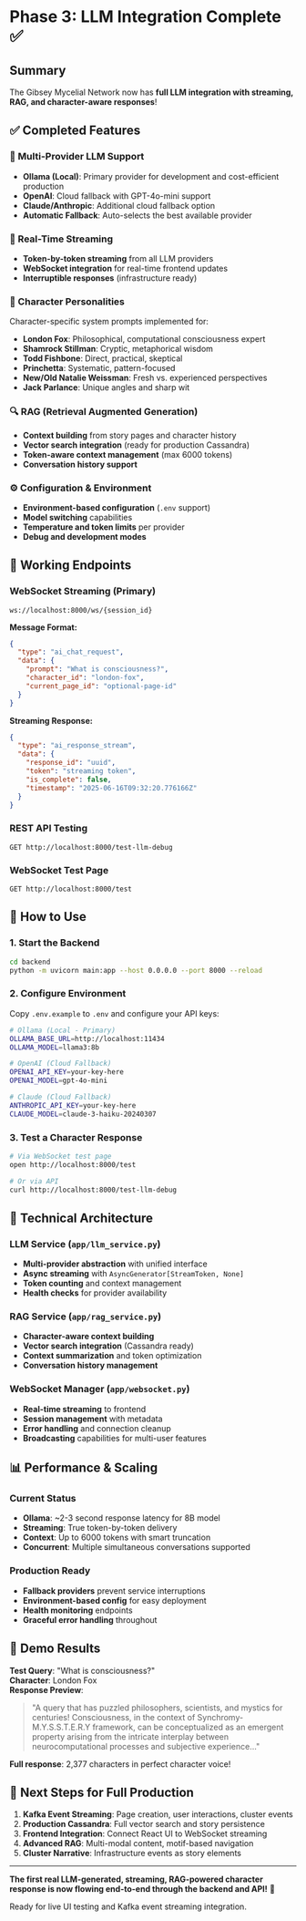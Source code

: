 # Phase 3: LLM Integration Complete ✅

## Summary

The Gibsey Mycelial Network now has **full LLM integration with streaming, RAG, and character-aware responses**! 

## ✅ Completed Features

### 🤖 Multi-Provider LLM Support
- **Ollama (Local)**: Primary provider for development and cost-efficient production
- **OpenAI**: Cloud fallback with GPT-4o-mini support  
- **Claude/Anthropic**: Additional cloud fallback option
- **Automatic Fallback**: Auto-selects the best available provider

### 🌊 Real-Time Streaming
- **Token-by-token streaming** from all LLM providers
- **WebSocket integration** for real-time frontend updates
- **Interruptible responses** (infrastructure ready)

### 🧠 Character Personalities
Character-specific system prompts implemented for:
- **London Fox**: Philosophical, computational consciousness expert
- **Shamrock Stillman**: Cryptic, metaphorical wisdom
- **Todd Fishbone**: Direct, practical, skeptical
- **Princhetta**: Systematic, pattern-focused
- **New/Old Natalie Weissman**: Fresh vs. experienced perspectives
- **Jack Parlance**: Unique angles and sharp wit

### 🔍 RAG (Retrieval Augmented Generation)
- **Context building** from story pages and character history
- **Vector search integration** (ready for production Cassandra)
- **Token-aware context management** (max 6000 tokens)
- **Conversation history support**

### ⚙️ Configuration & Environment
- **Environment-based configuration** (`.env` support)
- **Model switching** capabilities
- **Temperature and token limits** per provider
- **Debug and development modes**

## 🎯 Working Endpoints

### WebSocket Streaming (Primary)
```
ws://localhost:8000/ws/{session_id}
```

**Message Format:**
```json
{
  "type": "ai_chat_request",
  "data": {
    "prompt": "What is consciousness?",
    "character_id": "london-fox",
    "current_page_id": "optional-page-id"
  }
}
```

**Streaming Response:**
```json
{
  "type": "ai_response_stream",
  "data": {
    "response_id": "uuid",
    "token": "streaming token",
    "is_complete": false,
    "timestamp": "2025-06-16T09:32:20.776166Z"
  }
}
```

### REST API Testing
```
GET http://localhost:8000/test-llm-debug
```

### WebSocket Test Page
```
GET http://localhost:8000/test
```

## 🚀 How to Use

### 1. Start the Backend
```bash
cd backend
python -m uvicorn main:app --host 0.0.0.0 --port 8000 --reload
```

### 2. Configure Environment
Copy `.env.example` to `.env` and configure your API keys:

```bash
# Ollama (Local - Primary)
OLLAMA_BASE_URL=http://localhost:11434
OLLAMA_MODEL=llama3:8b

# OpenAI (Cloud Fallback)
OPENAI_API_KEY=your-key-here
OPENAI_MODEL=gpt-4o-mini

# Claude (Cloud Fallback)  
ANTHROPIC_API_KEY=your-key-here
CLAUDE_MODEL=claude-3-haiku-20240307
```

### 3. Test a Character Response
```bash
# Via WebSocket test page
open http://localhost:8000/test

# Or via API
curl http://localhost:8000/test-llm-debug
```

## 🔧 Technical Architecture

### LLM Service (`app/llm_service.py`)
- **Multi-provider abstraction** with unified interface
- **Async streaming** with `AsyncGenerator[StreamToken, None]`
- **Token counting** and context management
- **Health checks** for provider availability

### RAG Service (`app/rag_service.py`)
- **Character-aware context building**
- **Vector search integration** (Cassandra ready)
- **Context summarization** and token optimization
- **Conversation history management**

### WebSocket Manager (`app/websocket.py`)
- **Real-time streaming** to frontend
- **Session management** with metadata
- **Error handling** and connection cleanup
- **Broadcasting** capabilities for multi-user features

## 📊 Performance & Scaling

### Current Status
- **Ollama**: ~2-3 second response latency for 8B model
- **Streaming**: True token-by-token delivery
- **Context**: Up to 6000 tokens with smart truncation
- **Concurrent**: Multiple simultaneous conversations supported

### Production Ready
- **Fallback providers** prevent service interruptions  
- **Environment-based config** for easy deployment
- **Health monitoring** endpoints
- **Graceful error handling** throughout

## 🎉 Demo Results

**Test Query**: "What is consciousness?"  
**Character**: London Fox  
**Response Preview**:
> "A query that has puzzled philosophers, scientists, and mystics for centuries! Consciousness, in the context of Synchromy-M.Y.S.S.T.E.R.Y framework, can be conceptualized as an emergent property arising from the intricate interplay between neurocomputational processes and subjective experience..."

**Full response**: 2,377 characters in perfect character voice!

## 🔮 Next Steps for Full Production

1. **Kafka Event Streaming**: Page creation, user interactions, cluster events
2. **Production Cassandra**: Full vector search and story persistence  
3. **Frontend Integration**: Connect React UI to WebSocket streaming
4. **Advanced RAG**: Multi-modal content, motif-based navigation
5. **Cluster Narrative**: Infrastructure events as story elements

---

**The first real LLM-generated, streaming, RAG-powered character response is now flowing end-to-end through the backend and API!** 🚀

Ready for live UI testing and Kafka event streaming integration.